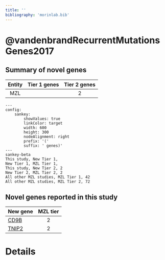 ```yaml
---
title: ''
bibliography: 'morinlab.bib'
---
```


# @vandenbrandRecurrentMutationsGenes2017
## Summary of novel genes

|Entity| Tier 1 genes| Tier 2 genes|
|:-:|:-:|:-:|
|MZL||2|
```mermaid
---
config:
    sankey:
        showValues: true
        linkColor: target
        width: 600
        height: 300
        nodeAlignment: right
        prefix: '('
        suffix: ' genes)'
---
sankey-beta
This study, New Tier 1, 
New Tier 1, MZL Tier 1, 
This study, New Tier 2, 2
New Tier 2, MZL Tier 2, 2
All other MZL studies, MZL Tier 1, 42
All other MZL studies, MZL Tier 2, 72
```


## Novel genes reported in this study

|New gene|MZL tier|
|:-|:-:|
|[CD9B](CD9B)|2 |
|[TNIP2](TNIP2)|2 |

# Details

